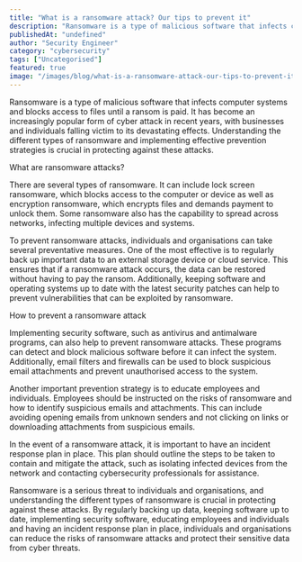 ```yaml
---
title: "What is a ransomware attack? Our tips to prevent it"
description: "Ransomware is a type of malicious software that infects computer systems and blocks access to files until a ransom is paid. It has become an increasingly popula..."
publishedAt: "undefined"
author: "Security Engineer"
category: "cybersecurity"
tags: ["Uncategorised"]
featured: true
image: "/images/blog/what-is-a-ransomware-attack-our-tips-to-prevent-it-featured.jpeg"
---
```


Ransomware is a type of malicious software that infects computer systems and blocks access to files until a ransom is paid. It has become an increasingly popular form of cyber attack in recent years, with businesses and individuals falling victim to its devastating effects. Understanding the different types of ransomware and implementing effective prevention strategies is crucial in protecting against these attacks.

What are ransomware attacks?

There are several types of ransomware. It can include lock screen ransomware, which blocks access to the computer or device as well as encryption ransomware, which encrypts files and demands payment to unlock them. Some ransomware also has the capability to spread across networks, infecting multiple devices and systems.

To prevent ransomware attacks, individuals and organisations can take several preventative measures. One of the most effective is to regularly back up important data to an external storage device or cloud service. This ensures that if a ransomware attack occurs, the data can be restored without having to pay the ransom. Additionally, keeping software and operating systems up to date with the latest security patches can help to prevent vulnerabilities that can be exploited by ransomware.

How to prevent a ransomware attack

Implementing security software, such as antivirus and antimalware programs, can also help to prevent ransomware attacks. These programs can detect and block malicious software before it can infect the system. Additionally, email filters and firewalls can be used to block suspicious email attachments and prevent unauthorised access to the system.

Another important prevention strategy is to educate employees and individuals. Employees should be instructed on the risks of ransomware and how to identify suspicious emails and attachments. This can include avoiding opening emails from unknown senders and not clicking on links or downloading attachments from suspicious emails.

In the event of a ransomware attack, it is important to have an incident response plan in place. This plan should outline the steps to be taken to contain and mitigate the attack, such as isolating infected devices from the network and contacting cybersecurity professionals for assistance.

Ransomware is a serious threat to individuals and organisations, and understanding the different types of ransomware is crucial in protecting against these attacks. By regularly backing up data, keeping software up to date, implementing security software, educating employees and individuals and having an incident response plan in place, individuals and organisations can reduce the risks of ransomware attacks and protect their sensitive data from cyber threats.
